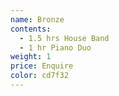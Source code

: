 ```yaml
---
name: Bronze
contents:
  - 1.5 hrs House Band
  - 1 hr Piano Duo
weight: 1
price: Enquire
color: cd7f32
---
```













